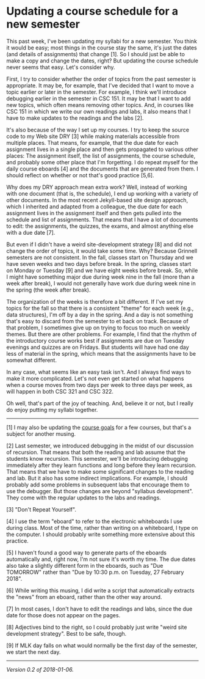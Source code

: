 Updating a course schedule for a new semester
=============================================

This past week, I've been updating my syllabi for a new semester.
You think it would be easy; most things in the course stay the same, it's
just the dates (and details of assignments) that change [1].  So I should
just be able to make a copy and change the dates, right?  But updating
the course schedule never seems that easy.  Let's consider why.

First, I try to consider whether the order of topics from the
past semester is appropriate.  It may be, for example, that I've
decided that I want to move a topic earlier or later in the semester.
For example, I think we'll introduce debugging earlier in the semester
in CSC 151.  It may be that I want to add new topics, which often means
removing other topics.  And, in courses like CSC 151 in which we write
our own readings and labs, it also means that I have to make updates
to the readings and the labs [2].

It's also because of the way I set up my courses.  I try to keep the
source code to my Web site DRY [3] while making materials accessible
from multiple places.  That means, for example, that the due date for
each assignment lives in a single place and then gets propagated to
various other places: The assignment itself, the list of assignments,
the course schedule, and probably some other place that I'm forgetting.
I do repeat myself for the daily course eboards [4] and the documents
that are generated from them.  I should reflect on whether or not that's
good practice [5,6].

Why does my DRY approach mean extra work?  Well, instead of working with
one document (that is, the schedule), I end up working with a variety of
other documents.  In the most recent Jekyll-based site design approach,
which I inherited and adapted from a colleague, the due date for each
assignment lives in the assignment itself and then gets pulled into
the schedule and list of assignments.  That means that I have a lot of
documents to edit: the assignments, the quizzes, the exams, and almost
anything else with a due date [7].

But even if I didn't have a weird site-development strategy [8] and
did not change the order of topics, it would take some time.  Why?
Because Grinnell semesters are not consistent.  In the fall, classes start
on Thursday and we have seven weeks and two days before break.  In the
spring, classes start on Monday or Tuesday [9] and we have eight weeks
before break.  So, while I might have something major due during week
nine in the fall (more than a week after break), I would not generally
have work due during week nine in the spring (the week after break).

The organization of the weeks is therefore a bit different.  If I've set
my topics for the fall so that there is a consistent "theme" for each
week (e.g., data structures), I'm off by a day in the spring.  And a
day is not something that's easy to discard from the semester to et
back on track.  Because of that problem, I sometimes give up on trying
to focus too much on weekly themes.  But there are other problems.
For example, I find that the rhythm of the introductory course works best
if assignments are due on Tuesday evenings and quizzes are on Fridays.
But students will have had one day less of material in the spring,
which means that the assignments have to be somewhat different.

In any case, what seems like an easy task isn't.  And I always find ways
to make it more complicated.  Let's not even get started on what happens
when a course moves from two days per week to three days per week, as 
will happen in both CSC 321 and CSC 322.

Oh well, that's part of the joy of teaching.  And, believe it or not, but
I really do enjoy putting my syllabi together.

---

[1] I may also be updating the [course goals](measurable-learning-outcomes)
for a few courses, but that's a subject for another musing.

[2] Last semester, we introduced debugging in the midst of our discussion
of recursion.  That means that both the reading and lab assume that the
students know recursion.  This semester, we'll be introducing debugging
immediately after they learn functions and long before they learn
recursion.  That means that we have to make some significant changes
to the reading and lab.  But it also has some indirect implications.
For example, I should probably add some problems in subsequent labs that
encourage them to use the debugger.  But those changes are beyond "syllabus
development".  They come with the regular updates to the labs and readings.

[3] "Don't Repeat Yourself".

[4] I use the term "eboard" to refer to the electronic whiteboards I
use during class.  Most of the time, rather than writing on a whiteboard,
I type on the computer.  I should probably write something more extensive
about this practice.

[5] I haven't found a good way to generate parts of the eboards
automatically and, right now, I'm not sure it's worth my time.  The due
dates also take a slightly different form in the eboards, such as "Due
TOMORROW" rather than "Due by 10:30 p.m. on Tuesday, 27 February 2018".

[6] While writing this musing, I did write a script that automatically
extracts the "news" from an eboard, rather than the other way around.

[7] In most cases, I don't have to edit the readings and labs, since the
due date for those does not appear on the pages.  

[8] Adjectives bind to the right, so I could probably just write
"weird site development strategy".  Best to be safe, though.

[9] If MLK day falls on what would normally be the first day of the 
semester, we start the next day.

---

*Version 0.2 of 2018-01-06.*
